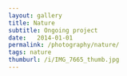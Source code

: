 ```yaml
---
layout: gallery
title: Nature
subtitle: Ongoing project
date:   2014-01-01
permalink: /photography/nature/
tags: nature
thumburl: /i/IMG_7665_thumb.jpg
---
```




